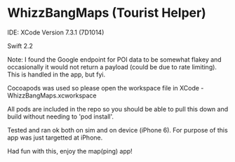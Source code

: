 # WhizzBangMaps (Tourist Helper)

IDE: XCode Version 7.3.1 (7D1014)

Swift 2.2

Note: I found the Google endpoint for POI data to be somewhat flakey and occasionally it would not return a payload (could be due to rate limiting). This is handled in the app, but fyi.

Cocoapods was used so please open the workspace file in XCode - WhizzBangMaps.xcworkspace

All pods are included in the repo so you should be able to pull this down and build without needing to 'pod install'.

Tested and ran ok both on sim and on device (iPhone 6). For purpose of this app was just targetted at iPhone.

Had fun with this, enjoy the map(ping) app!
